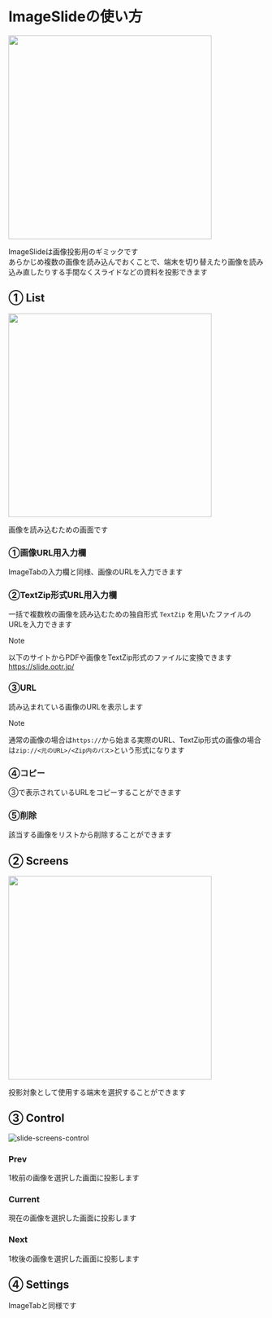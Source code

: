 # ImageSlideの使い方

<img src="https://github.com/o-tr/image-tab/assets/155529332/a61b4b6e-76e4-4064-88a9-e00af8088b50" width=400/>

ImageSlideは画像投影用のギミックです  
あらかじめ複数の画像を読み込んでおくことで、端末を切り替えたり画像を読み込み直したりする手間なくスライドなどの資料を投影できます

## ① List

<img src="https://github.com/o-tr/image-tab/assets/155529332/9f7205a2-9cbd-49d8-93ec-749511f65061" width=400/>

画像を読み込むための画面です

### ①画像URL用入力欄

ImageTabの入力欄と同様、画像のURLを入力できます

### ②TextZip形式URL用入力欄

一括で複数枚の画像を読み込むための独自形式 `TextZip` を用いたファイルのURLを入力できます

> [!NOTE]
> 以下のサイトからPDFや画像をTextZip形式のファイルに変換できます  
> https://slide.ootr.jp/

### ③URL

読み込まれている画像のURLを表示します

> [!NOTE]
> 通常の画像の場合は`https://`から始まる実際のURL、TextZip形式の画像の場合は`zip://<元のURL>/<Zip内のパス>`という形式になります

### ④コピー

③で表示されているURLをコピーすることができます

### ⑤削除

該当する画像をリストから削除することができます

## ② Screens

<img src="https://github.com/o-tr/image-tab/assets/155529332/926ca8ac-92ca-41b3-b0d8-ab335592524e" width=400/>

投影対象として使用する端末を選択することができます

## ③ Control

![slide-screens-control](https://github.com/o-tr/image-tab/assets/155529332/1882a55b-618f-4b77-b5a3-d258024fc1b3)

### Prev

1枚前の画像を選択した画面に投影します

### Current

現在の画像を選択した画面に投影します

### Next

1枚後の画像を選択した画面に投影します

## ④ Settings

ImageTabと同様です
